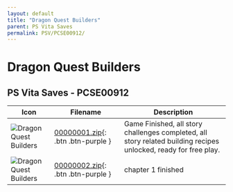 ```yaml
---
layout: default
title: "Dragon Quest Builders"
parent: PS Vita Saves
permalink: PSV/PCSE00912/
---
```

# Dragon Quest Builders

## PS Vita Saves - PCSE00912

| Icon | Filename | Description |
|------|----------|-------------|
| ![Dragon Quest Builders](https://github.com/bucanero/apollo-vita/raw/main/sce_sys/icon0.png) | [00000001.zip](00000001.zip){: .btn .btn-purple } | Game Finished, all story challenges completed, all story related building recipes unlocked, ready for free play.  |
| ![Dragon Quest Builders](https://github.com/bucanero/apollo-vita/raw/main/sce_sys/icon0.png) | [00000002.zip](00000002.zip){: .btn .btn-purple } | chapter 1 finished  |
